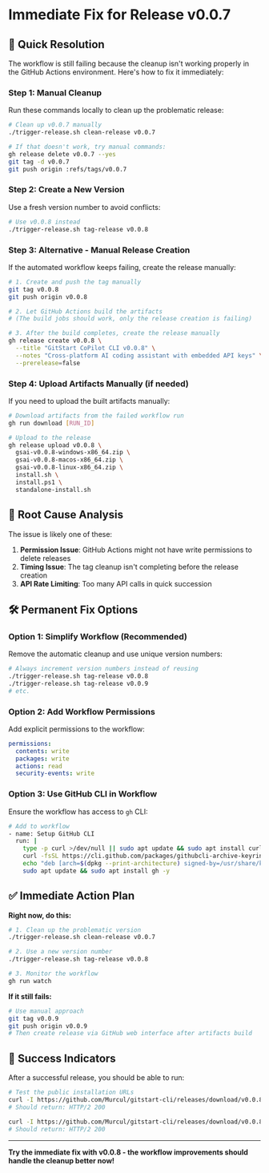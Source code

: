 # Immediate Fix for Release v0.0.7

## 🚨 Quick Resolution

The workflow is still failing because the cleanup isn't working properly in the GitHub Actions environment. Here's how to fix it immediately:

### Step 1: Manual Cleanup

Run these commands locally to clean up the problematic release:

```bash
# Clean up v0.0.7 manually
./trigger-release.sh clean-release v0.0.7

# If that doesn't work, try manual commands:
gh release delete v0.0.7 --yes
git tag -d v0.0.7
git push origin :refs/tags/v0.0.7
```

### Step 2: Create a New Version

Use a fresh version number to avoid conflicts:

```bash
# Use v0.0.8 instead
./trigger-release.sh tag-release v0.0.8
```

### Step 3: Alternative - Manual Release Creation

If the automated workflow keeps failing, create the release manually:

```bash
# 1. Create and push the tag manually
git tag v0.0.8
git push origin v0.0.8

# 2. Let GitHub Actions build the artifacts
# (The build jobs should work, only the release creation is failing)

# 3. After the build completes, create the release manually
gh release create v0.0.8 \
  --title "GitStart CoPilot CLI v0.0.8" \
  --notes "Cross-platform AI coding assistant with embedded API keys" \
  --prerelease=false
```

### Step 4: Upload Artifacts Manually (if needed)

If you need to upload the built artifacts manually:

```bash
# Download artifacts from the failed workflow run
gh run download [RUN_ID]

# Upload to the release
gh release upload v0.0.8 \
  gsai-v0.0.8-windows-x86_64.zip \
  gsai-v0.0.8-macos-x86_64.zip \
  gsai-v0.0.8-linux-x86_64.zip \
  install.sh \
  install.ps1 \
  standalone-install.sh
```

## 🔧 Root Cause Analysis

The issue is likely one of these:

1. **Permission Issue**: GitHub Actions might not have write permissions to delete releases
2. **Timing Issue**: The tag cleanup isn't completing before the release creation
3. **API Rate Limiting**: Too many API calls in quick succession

## 🛠️ Permanent Fix Options

### Option 1: Simplify Workflow (Recommended)

Remove the automatic cleanup and use unique version numbers:

```bash
# Always increment version numbers instead of reusing
./trigger-release.sh tag-release v0.0.8
./trigger-release.sh tag-release v0.0.9
# etc.
```

### Option 2: Add Workflow Permissions

Add explicit permissions to the workflow:

```yaml
permissions:
  contents: write
  packages: write
  actions: read
  security-events: write
```

### Option 3: Use GitHub CLI in Workflow

Ensure the workflow has access to `gh` CLI:

```bash
# Add to workflow
- name: Setup GitHub CLI
  run: |
    type -p curl >/dev/null || sudo apt update && sudo apt install curl -y
    curl -fsSL https://cli.github.com/packages/githubcli-archive-keyring.gpg | sudo dd of=/usr/share/keyrings/githubcli-archive-keyring.gpg
    echo "deb [arch=$(dpkg --print-architecture) signed-by=/usr/share/keyrings/githubcli-archive-keyring.gpg] https://cli.github.com/packages stable main" | sudo tee /etc/apt/sources.list.d/github-cli.list > /dev/null
    sudo apt update && sudo apt install gh -y
```

## ✅ Immediate Action Plan

**Right now, do this:**

```bash
# 1. Clean up the problematic version
./trigger-release.sh clean-release v0.0.7

# 2. Use a new version number
./trigger-release.sh tag-release v0.0.8

# 3. Monitor the workflow
gh run watch
```

**If it still fails:**

```bash
# Use manual approach
git tag v0.0.9
git push origin v0.0.9
# Then create release via GitHub web interface after artifacts build
```

## 🎯 Success Indicators

After a successful release, you should be able to run:

```bash
# Test the public installation URLs
curl -I https://github.com/Murcul/gitstart-cli/releases/download/v0.0.8/install.sh
# Should return: HTTP/2 200

curl -I https://github.com/Murcul/gitstart-cli/releases/download/v0.0.8/install.ps1  
# Should return: HTTP/2 200
```

---

**Try the immediate fix with v0.0.8 - the workflow improvements should handle the cleanup better now!**